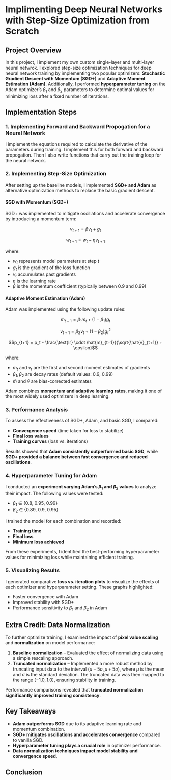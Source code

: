 # Implimenting Deep Neural Networks with Step-Size Optimization from Scratch

## Project Overview
In this project, I implement my own custom single-layer and multi-layer neural netwrok. I explored step-size optimization techniques for deep neural network training by implementing two popular optimizers: **Stochastic Gradient Descent with Momentum (SGD+)** and **Adaptive Moment Estimation (Adam)**. Additionally, I performed **hyperparameter tuning** on the Adam optimizer’s $\beta_1$ and $\beta_2$ parameters to determine optimal values for minimizing loss after a fixed number of iterations.

## Implementation Steps

### 1. Implementing Forward and Backward Propogation for a Neural Network
I implement the equations required to calculate the derivative of the parameters during training. I implement this for both forward and backward propogation. Then I also write functions that carry out the training loop for the neural network.

### 2. Implementing Step-Size Optimization
After setting up the baseline models, I implemented **SGD+ and Adam** as alternative optimization methods to replace the basic gradient descent.

#### **SGD with Momentum (SGD+)**
SGD+ was implemented to mitigate oscillations and accelerate convergence by introducing a momentum term:

```math
v_{t+1} = \beta v_t + g_t
```
```math
w_{t+1} = w_t - \eta v_{t+1}
```

where:
- $w_t$ represents model parameters at step $t$
- $g_t$ is the gradient of the loss function
- $v_t$ accumulates past gradients
- $\eta$ is the learning rate
- $\beta$ is the momentum coefficient (typically between 0.9 and 0.99)

#### **Adaptive Moment Estimation (Adam)**
Adam was implemented using the following update rules:

```math
m_{t+1} = \beta_1 m_t + (1 - \beta_1) g_t
```
```math
v_{t+1} = \beta_2 v_t + (1 - \beta_2) g_t^2
```
```math
p_{t+1} = p_t - \frac{\text{lr} \cdot \hat{m}_{t+1}}{\sqrt{\hat{v}_{t+1}} + \epsilon}
```

where:
- $m_t$ and $v_t$ are the first and second moment estimates of gradients
- $\beta_1, \beta_2$ are decay rates (default values: 0.9, 0.99)
- $\hat{m}$ and $\hat{v}$ are bias-corrected estimates

Adam combines **momentum and adaptive learning rates**, making it one of the most widely used optimizers in deep learning.

### 3. Performance Analysis
To assess the effectiveness of SGD+, Adam, and basic SGD, I compared:
- **Convergence speed** (time taken for loss to stabilize)
- **Final loss values**
- **Training curves** (loss vs. iterations)

Results showed that **Adam consistently outperformed basic SGD**, while **SGD+ provided a balance between fast convergence and reduced oscillations**.

### 4. Hyperparameter Tuning for Adam
I conducted an **experiment varying Adam’s $\beta_1$ and $\beta_2$ values** to analyze their impact. The following values were tested:

- $\beta_1$ ∈ {0.8, 0.95, 0.99}
- $\beta_2$ ∈ {0.89, 0.9, 0.95}

I trained the model for each combination and recorded:
- **Training time**
- **Final loss**
- **Minimum loss achieved**

From these experiments, I identified the best-performing hyperparameter values for minimizing loss while maintaining efficient training.

### 5. Visualizing Results
I generated comparative **loss vs. iteration plots** to visualize the effects of each optimizer and hyperparameter setting. These graphs highlighted:
- Faster convergence with Adam
- Improved stability with SGD+
- Performance sensitivity to $\beta_1$ and $\beta_2$ in Adam

## Extra Credit: Data Normalization
To further optimize training, I examined the impact of **pixel value scaling** and **normalization** on model performance:

1. **Baseline normalization** – Evaluated the effect of normalizing data using a simple rescaling approach.
2. **Truncated normalization** – Implemented a more robust method by truncating input data to the interval $(\mu - 5\sigma, \mu + 5\sigma)$, where $\mu$ is the mean and $\sigma$ is the standard deviation. The truncated data was then mapped to the range $(-1.0, 1.0)$, ensuring stability in training.

Performance comparisons revealed that **truncated normalization significantly improved training consistency**.

## Key Takeaways
- **Adam outperforms SGD** due to its adaptive learning rate and momentum combination.
- **SGD+ mitigates oscillations and accelerates convergence** compared to vanilla SGD.
- **Hyperparameter tuning plays a crucial role** in optimizer performance.
- **Data normalization techniques impact model stability and convergence speed**.

## Conclusion


